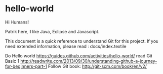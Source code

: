 hello-world
===========

Hi Humans!

Patrik here, I like Java, Eclipse and Javascript. 

This document is a quick reference to understand Git for this project. 
If you need extended information, please read : docs/index.textile


Do Hello world https://guides.github.com/activities/hello-world/
read Git Basic 1 http://readwrite.com/2013/09/30/understanding-github-a-journey-for-beginners-part-1 
Follow Git book: http://git-scm.com/book/en/v2/

